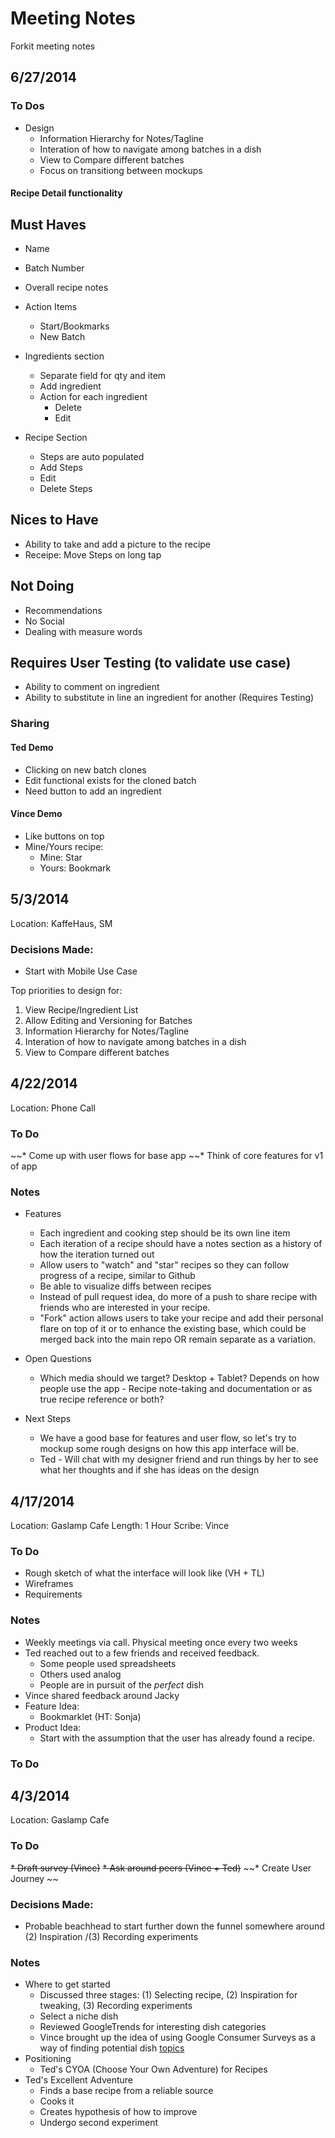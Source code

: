 # Meeting Notes
Forkit meeting notes

## 6/27/2014

### To Dos
* Design
  * Information Hierarchy for Notes/Tagline
  * Interation of how to navigate among batches in a dish
  * View to Compare different batches
  * Focus on transitiong between mockups

#### Recipe Detail functionality
## Must Haves
* Name
* Batch Number
* Overall recipe notes
* Action Items
	* Start/Bookmarks
	* New Batch
* Ingredients section
	* Separate field for qty and item
	* Add ingredient
	* Action for each ingredient
		* Delete
		* Edit

* Recipe Section
	* Steps are auto populated
	* Add Steps
	* Edit
	* Delete Steps

## Nices to Have
* Ability to take and add a picture to the recipe
* Receipe: Move Steps on long tap

## Not Doing
* Recommendations
* No Social
* Dealing with measure words

## Requires User Testing (to validate use case)
* Ability to comment on ingredient
* Ability to substitute in line an ingredient for another (Requires Testing)

### Sharing
#### Ted Demo
* Clicking on new batch clones
* Edit functional exists for the cloned batch
* Need button to add an ingredient

#### Vince Demo
* Like buttons on top
* Mine/Yours recipe:
	* Mine: Star
	* Yours: Bookmark


## 5/3/2014
Location: KaffeHaus, SM

### Decisions Made:
* Start with Mobile Use Case

Top priorities to design for:
1. View Recipe/Ingredient List
2. Allow Editing and Versioning for Batches
3. Information Hierarchy for Notes/Tagline
4. Interation of how to navigate among batches in a dish
5. View to Compare different batches


## 4/22/2014
Location: Phone Call

### To Do
~~* Come up with user flows for base app
~~* Think of core features for v1 of app

### Notes
* Features
	* Each ingredient and cooking step should be its own line item
	* Each iteration of a recipe should have a notes section as a history of how the iteration turned out
	* Allow users to "watch" and "star" recipes so they can follow progress of a recipe, similar to Github
	* Be able to visualize diffs between recipes
	* Instead of pull request idea, do more of a push to share recipe with friends who are interested in your recipe.
	* "Fork" action allows users to take your recipe and add their personal flare on top of it or to enhance the existing base, which could be merged back into the main repo OR remain separate as a variation.

* Open Questions
	* Which media should we target? Desktop + Tablet? Depends on how people use the app - Recipe note-taking and documentation or as true recipe reference or both?

* Next Steps
	* We have a good base for features and user flow, so let's try to mockup some rough designs on how this app interface will be.
	* Ted - Will chat with my designer friend and run things by her to see what her thoughts and if she has ideas on the design

## 4/17/2014
Location: Gaslamp Cafe
Length: 1 Hour
Scribe: Vince

### To Do
* Rough sketch of what the interface will look like (VH + TL)
* Wireframes
* Requirements

### Notes
* Weekly meetings via call. Physical meeting once every two weeks
* Ted reached out to a few friends and received feedback.
	* Some people used spreadsheets
	* Others used analog
	* People are in pursuit of the *perfect* dish
* Vince shared feedback around Jacky
* Feature Idea:
	* Bookmarklet (HT: Sonja)
* Product Idea:
	* Start with the assumption that the user has already found a recipe.


### To Do

## 4/3/2014
Location: Gaslamp Cafe

### To Do
~~* Draft survey (Vince)~~
~~* Ask around peers (Vince + Ted)~~
~~* Create User Journey ~~

### Decisions Made:
* Probable beachhead to start further down the funnel somewhere around (2) Inspiration /(3) Recording experiments

### Notes
* Where to get started
	* Discussed three stages: (1) Selecting recipe, (2) Inspiration for tweaking, (3) Recording experiments
	* Select a niche dish
	* Reviewed GoogleTrends for interesting dish categories
	* Vince brought up the idea of using Google Consumer Surveys as a way of finding potential dish [topics](http://www.google.com/trends/explore#q=pasta%20recipe%2C%20ribs%20recipe%2C%20wings%20recipe&geo=US&cmpt=q)
* Positioning
	* Ted's CYOA (Choose Your Own Adventure) for Recipes
* Ted's Excellent Adventure
	* Finds a base recipe from a reliable source
	* Cooks it
	* Creates hypothesis of how to improve
	* Undergo second experiment
